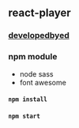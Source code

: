 ## react-player

### [developedbyed](https://developedbyed.com/)

### npm module

- node sass
- font awesome

#### `npm install`

#### `npm start`
